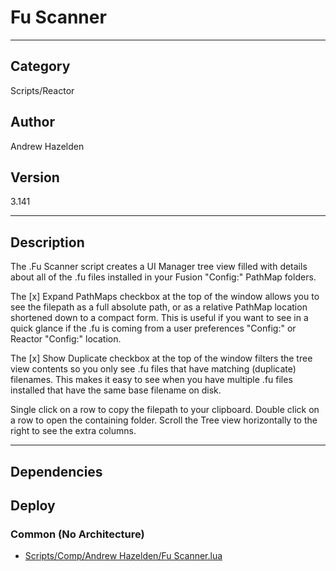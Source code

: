 # Fu Scanner
___

## Category
Scripts/Reactor

## Author
Andrew Hazelden

## Version
3.141

___

## Description
<p>The .Fu Scanner script creates a UI Manager tree view filled with details about all of the .fu files installed in your Fusion "Config:" PathMap folders.</p>

<p>The [x] Expand PathMaps checkbox at the top of the window allows you to see the filepath as a full absolute path, or as a relative PathMap location shortened down to a compact form. This is useful if you want to see in a quick glance if the .fu is coming from a user preferences "Config:" or Reactor "Config:" location.</p>

<p>The [x] Show Duplicate checkbox at the top of the window filters the tree view contents so you only see .fu files that have matching (duplicate) filenames. This makes it easy to see when you have multiple .fu files installed that have the same base filename on disk.</p>

<p>Single click on a row to copy the filepath to your clipboard. Double click on a row to open the containing folder. Scroll the Tree view horizontally to the right to see the extra columns.</p>


___

## Dependencies

## Deploy

### Common (No Architecture)

<ul>
<li><a href="https://gitlab.com/WeSuckLess/Reactor/-/blob/master/Atoms/com.AndrewHazelden.FuScanner/Scripts/Comp/Andrew Hazelden/Fu Scanner.lua?ref_type=heads">Scripts/Comp/Andrew Hazelden/Fu Scanner.lua</a></li>
</ul>
